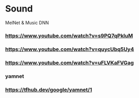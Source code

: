 # Sound
MelNet &amp; Music DNN


### https://www.youtube.com/watch?v=s9PQ7qPkluM

### https://www.youtube.com/watch?v=quycUbq5Uy4

### https://www.youtube.com/watch?v=uFLVKaFVGag

### yamnet
### https://tfhub.dev/google/yamnet/1
